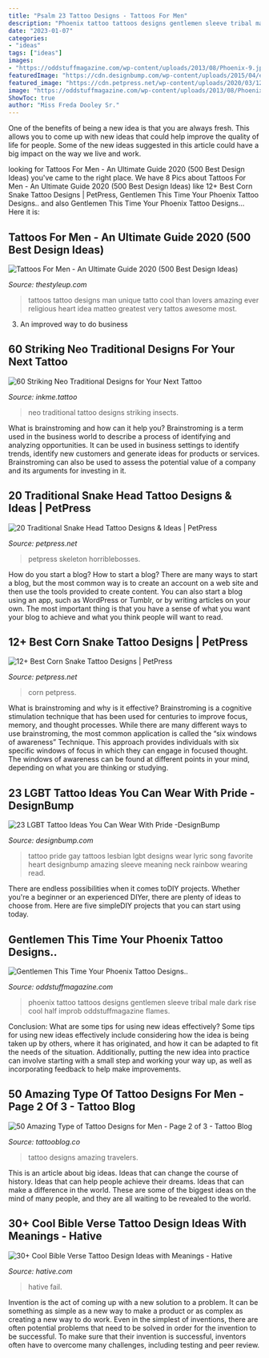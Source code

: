 ```yaml
---
title: "Psalm 23 Tattoo Designs - Tattoos For Men"
description: "Phoenix tattoo tattoos designs gentlemen sleeve tribal male dark rise cool half improb oddstuffmagazine flames"
date: "2023-01-07"
categories:
- "ideas"
tags: ["ideas"]
images:
- "https://oddstuffmagazine.com/wp-content/uploads/2013/08/Phoenix-9.jpg"
featuredImage: "https://cdn.designbump.com/wp-content/uploads/2015/04/enhanced-8024-1427469797-8.jpg"
featured_image: "https://cdn.petpress.net/wp-content/uploads/2020/03/12023844/corn-snake-tattoo.jpg"
image: "https://oddstuffmagazine.com/wp-content/uploads/2013/08/Phoenix-9.jpg"
ShowToc: true
author: "Miss Freda Dooley Sr."
---
```



One of the benefits of being a new idea is that you are always fresh. This allows you to come up with new ideas that could help improve the quality of life for people. Some of the new ideas suggested in this article could have a big impact on the way we live and work.

	

		
looking for Tattoos For Men - An Ultimate Guide 2020 (500 Best Design Ideas) you've came to the right place. We have 8 Pics about Tattoos For Men - An Ultimate Guide 2020 (500 Best Design Ideas) like 12+ Best Corn Snake Tattoo Designs | PetPress, Gentlemen This Time Your Phoenix Tattoo Designs.. and also Gentlemen This Time Your Phoenix Tattoo Designs... Here it is:
		
    
## Tattoos For Men - An Ultimate Guide 2020 (500 Best Design Ideas)

<img loading=lazy src="https://thestyleup.com/wp-content/uploads/2015/09/Best-tattoo-designs-for-Men-27-517x800.jpg" onerror="this.onerror=null;this.src='https://tse3.mm.bing.net/th?id=OIP.WcgakNSSu89e0JnQP0iJpgHaLd&amp;pid=15.1';" alt="Tattoos For Men - An Ultimate Guide 2020 (500 Best Design Ideas)">

_Source: thestyleup.com_

>tattoos tattoo designs man unique tatto cool than lovers amazing ever religious heart idea matteo greatest very tattos awesome most. 

	

3. An improved way to do business

    
## 60 Striking Neo Traditional Designs For Your Next Tattoo

<img loading=lazy src="https://www.inkme.tattoo/wp-content/uploads/2016/12/neo-traditional-tatoos-ideas-21.jpg?x79615" onerror="this.onerror=null;this.src='https://tse1.mm.bing.net/th?id=OIP.IS9hZ9EKlnKMnS-JeKntLQHaLG&amp;pid=15.1';" alt="60 Striking Neo Traditional Designs for Your Next Tattoo">

_Source: inkme.tattoo_

>neo traditional tattoo designs striking insects. 

	

What is brainstroming and how can it help you?
Brainstroming is a term used in the business world to describe a process of identifying and analyzing opportunities. It can be used in business settings to identify trends, identify new customers and generate ideas for products or services. Brainstroming can also be used to assess the potential value of a company and its arguments for investing in it.

    
## 20 Traditional Snake Head Tattoo Designs &amp; Ideas | PetPress

<img loading=lazy src="https://cdn.petpress.net/wp-content/uploads/2020/02/12041129/snake-head-tattoo-color-idea.jpg" onerror="this.onerror=null;this.src='https://tse2.mm.bing.net/th?id=OIP.6tGR5qzE8TLsCvCAyBmPbAHaLH&amp;pid=15.1';" alt="20 Traditional Snake Head Tattoo Designs &amp; Ideas | PetPress">

_Source: petpress.net_

>petpress skeleton horriblebosses. 

	

How do you start a blog?
How to start a blog? There are many ways to start a blog, but the most common way is to create an account on a web site and then use the tools provided to create content. You can also start a blog using an app, such as WordPress or Tumblr, or by writing articles on your own. The most important thing is that you have a sense of what you want your blog to achieve and what you think people will want to read.

    
## 12+ Best Corn Snake Tattoo Designs | PetPress

<img loading=lazy src="https://cdn.petpress.net/wp-content/uploads/2020/03/12023844/corn-snake-tattoo.jpg" onerror="this.onerror=null;this.src='https://tse2.mm.bing.net/th?id=OIP.oiK8aVotwENvTdLvxKQhMwHaK4&amp;pid=15.1';" alt="12+ Best Corn Snake Tattoo Designs | PetPress">

_Source: petpress.net_

>corn petpress. 

	

What is brainstroming and why is it effective?
Brainstroming is a cognitive stimulation technique that has been used for centuries to improve focus, memory, and thought processes. While there are many different ways to use brainstroming, the most common application is called the “six windows of awareness” Technique. This approach provides individuals with six specific windows of focus in which they can engage in focused thought. The windows of awareness can be found at different points in your mind, depending on what you are thinking or studying.

    
## 23 LGBT Tattoo Ideas You Can Wear With Pride -DesignBump

<img loading=lazy src="https://cdn.designbump.com/wp-content/uploads/2015/04/enhanced-8024-1427469797-8.jpg" onerror="this.onerror=null;this.src='https://tse3.mm.bing.net/th?id=OIP.7rTAHJWibj7M1gED1LST3wHaNK&amp;pid=15.1';" alt="23 LGBT Tattoo Ideas You Can Wear With Pride -DesignBump">

_Source: designbump.com_

>tattoo pride gay tattoos lesbian lgbt designs wear lyric song favorite heart designbump amazing sleeve meaning neck rainbow wearing read. 

	

There are endless possibilities when it comes toDIY projects. Whether you're a beginner or an experienced DIYer, there are plenty of ideas to choose from. Here are five simpleDIY projects that you can start using today.

    
## Gentlemen This Time Your Phoenix Tattoo Designs..

<img loading=lazy src="https://oddstuffmagazine.com/wp-content/uploads/2013/08/Phoenix-9.jpg" onerror="this.onerror=null;this.src='https://tse1.mm.bing.net/th?id=OIP.Tbcxuayl20RjUIDWhq4FPAHaHX&amp;pid=15.1';" alt="Gentlemen This Time Your Phoenix Tattoo Designs..">

_Source: oddstuffmagazine.com_

>phoenix tattoo tattoos designs gentlemen sleeve tribal male dark rise cool half improb oddstuffmagazine flames. 

	

Conclusion: What are some tips for using new ideas effectively?
Some tips for using new ideas effectively include considering how the idea is being taken up by others, where it has originated, and how it can be adapted to fit the needs of the situation. Additionally, putting the new idea into practice can involve starting with a small step and working your way up, as well as incorporating feedback to help make improvements.

    
## 50 Amazing Type Of Tattoo Designs For Men - Page 2 Of 3 - Tattoo Blog

<img loading=lazy src="http://tattooblog.co/wp-content/uploads/2017/09/Travelers-tattoo.jpg" onerror="this.onerror=null;this.src='https://tse3.mm.bing.net/th?id=OIP.NWD6YMkKojpArK_NekYaQgHaLH&amp;pid=15.1';" alt="50 Amazing Type of Tattoo Designs for Men - Page 2 of 3 - Tattoo Blog">

_Source: tattooblog.co_

>tattoo designs amazing travelers. 

	

This is an article about big ideas. Ideas that can change the course of history. Ideas that can help people achieve their dreams. Ideas that can make a difference in the world. These are some of the biggest ideas on the mind of many people, and they are all waiting to be revealed to the world.

    
## 30+ Cool Bible Verse Tattoo Design Ideas With Meanings - Hative

<img loading=lazy src="http://hative.com/wp-content/uploads/2014/03/bible-verse-tattoos/26-bible-verse-and-flower-on-rib.jpg" onerror="this.onerror=null;this.src='https://tse3.mm.bing.net/th?id=OIP.gj_UFsYjweNdVkWCuuxRwQHaJ4&amp;pid=15.1';" alt="30+ Cool Bible Verse Tattoo Design Ideas with Meanings - Hative">

_Source: hative.com_

>hative fail. 

	

Invention is the act of coming up with a new solution to a problem. It can be something as simple as a new way to make a product or as complex as creating a new way to do work. Even in the simplest of inventions, there are often potential problems that need to be solved in order for the invention to be successful. To make sure that their invention is successful, inventors often have to overcome many challenges, including testing and peer review.

